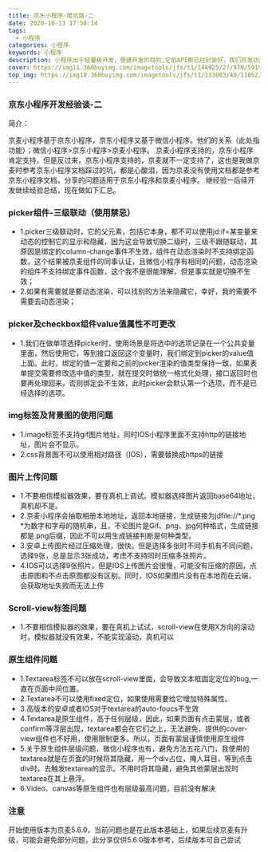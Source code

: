 ```yaml
---
title: 京东小程序-爬坑路-二
date: 2020-10-13 17:50:14
tags:
  - 小程序
categories: 小程序
keywords: 小程序
description: 小程序出于轻量级开发，便捷开发的目的,它的API都已经封装好，我们开发功能直接调用就好，但是相比于H5开发，可能功能上、样式上都有一定限制，按照常规H5开发习惯，难免入坑。本文章介绍了京东小程序的开发限制及注意问题。
cover: https://img11.360buyimg.com/imagetools/jfs/t1/144925/27/970/59191/5eec6d42Eee359811/8b7bbdb996007587.png
top_img: https://img10.360buyimg.com/imagetools/jfs/t1/133083/40/11052/11173/5f70524dE5f2bac4f/6ac0bf70c2099db1.jpg
---
```

### 京东小程序开发经验谈-二


简介：

京麦小程序基于京东小程序，京东小程序又基于微信小程序。他们的关系（此处指功能）；微信小程序>京东小程序>京麦小程序。
京麦小程序支持的，京东小程序肯定支持，但是反过来，京东小程序支持的，京麦就不一定支持了，这也是我做京麦时参考京东小程序文档踩过的坑，都是心酸泪，因为京麦没有使用文档都是参考京东小程序文档，分享的问题适用于京东小程序和京麦小程序。
继经验一后续开发继续经验总结，现在做如下汇总。


### picker组件-三级联动（使用禁忌）

- 1.picker三级联动时，它的父元素，包括它本身，都不可以使用jd:if=某变量来动态的控制它的显示和隐藏，因为这会导致切换二级时，三级不跟随联动，其原因是绑定的column-change事件不生效，组件在动态渲染时不支持绑定函数，这个结果被京麦组件的同事认证，且微信小程序有相同的问题，动态渲染的组件不支持绑定事件函数，这个我不是很能理解，但是事实就是切换不生效；
- 2.如果有需要就是要动态渲染，可以找别的方法来隐藏它，幸好，我的需要不需要去动态渲染；



### picker及checkbox组件value值属性不可更改

- 1.我们在做单项选择picker时，使用场景是将选中的选项记录在一个公共变量里面，然后使用它，等到接口返回这个变量时，我们绑定到picker的value值上面。此时，绑定的值一定要和之前的picker渲染的值类型保持一致，如果表单提交需要修改选中值的类型，就在提交时做统一格式化处理，接口返回时也要再处理回来，否则绑定会不生效，此时picker会默认第一个选项，而不是已经选择的选项。



### img标签及背景图的使用问题 

- 1.image标签不支持gif图片地址，同时IOS小程序里面不支持http的链接地址，图片会不显示。
- 2.css背景图不可以使用相对路径（IOS），需要替换成https的链接



### 图片上传问题

- 1.不要相信模拟器效果，要在真机上调试。模拟器选择图片返回base64地址，真机却不是。
- 2.京麦小程序会抽取相册本地地址，返回本地链接，生成链接为jdfile://*.png *为数字和字母的随机串，且，不论图片是Gif、png、jpg何种格式，生成链接都是.png后缀，因此不可以用生成链接判断是何种类型。
- 3.安卓上传图片经过压缩处理，很快。但是选择多张时不同手机有不同问题，选择9张，总是显示3张成功，考虑不支持同时压缩多张照片。
- 4.IOS可以选择9张照片，但是IOS上传图片会很慢，可能没有压缩的原因，点击原图和不点击原图都没有区别。同时，IOS如果图片没有在本地而在云端，会获取地址失败而无法上传



### Scroll-view标签问题

- 1.不要相信模拟器的效果，要在真机上试试，scroll-view在使用X方向的滚动时，模拟器就没有效果，不能实现滚动，真机可以



### 原生组件问题

- 1.Textarea标签不可以放在scroll-view里面，会导致文本框固定定位的bug,一直在页面中间位置。
- 2.Textarea不可以使用fixed定位，如果使用需要给它增加特殊属性。
- 3.高版本的安卓或者IOS对于textarea的auto-foucs不生效
- 4.Textarea是原生组件，高于任何层级，因此，如果页面有点击蒙层，或者confirm等浮层出现，textarea都会在它们之上，无法避免，提供的cover-view组件也不好用，使用限制更多。所以，页面有蒙层谨慎使用原生组件
- 5.关于原生组件层级问题，微信小程序也有，避免方法五花八门，我使用的textarea就是在页面的时候将其隐藏，用一个div占位，掩人耳目，等到点击div时，去触发textarea的显示。不用时将其隐藏，避免其他蒙层出现时textarea在其上悬浮。
- 6.Video、canvas等原生组件也有层级最高问题，目前没有解决


### 注意

开始使用版本为京麦5.6.0，当前问题也是在此版本基础上，如果后续京麦有升级，可能会避免部分问题，此分享仅供5.6.0版本参考，后续版本可自己尝试
